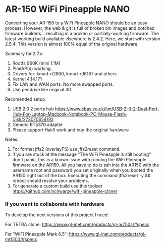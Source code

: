 # AR-150 WiFi Pineapple NANO

Converting your AR-150 to a WiFi Pineapple NANO should be an easy process. However, the web & git is full of broken bin images and botched firmware builders... resulting in a broken or partially-working firmware. The latest working build available elsewhere is 2.4.2. Here, we start with version 2.5.4.
This version is almost 100% equal of the original hardware.

Summary for 2.7.x:
1. Rootfs 960K (mini 1.1M)
2. PineAP(d) working.
3. Drivers for: kmod-rt2800, kmod-rtl8187 and others
4. Kernel 4.14.171
5. Fix LAN and WAN ports. No more swapped ports.
6. Use pendrive like original SD.

Recomended setup
1. USB 2.0 2 ports hub https://www.ebay.co.uk/itm/USB-2-0-2-Dual-Port-Hub-For-Laptop-Macbook-Notebook-PC-Mouse-Flash-Disk/273070654192
2. Generic RT5370 adapter
3. Please support Hak5 work and buy the original hardware

Notes:
1. For format jffs2 (overlayFS) use jffs2reset command.
2. If you are stuck at the message "The WiFi Pineapple is still booting" don't panic, this is a known issue with running the WiFi Pineapple firmware on the AR150. All you have to do is ssh into the AR150 with the username root and password you set originally when you booted the AR150 right out of the box. Executing the command jffs2reset -y && reboot should resolve your problems. 
3. For generate a custom build use this toolset https://github.com/xchwarze/wifi-pineapple-cloner


### If you want to collaborate with hardware 

To develop the next versions of this project I need:

For TETRA clone:
https://www.gl-inet.com/products/gl-ar750s/#specs

For "WiFi Pineapple Mark 6.5":
https://www.gl-inet.com/products/gl-mt1300/#specs
